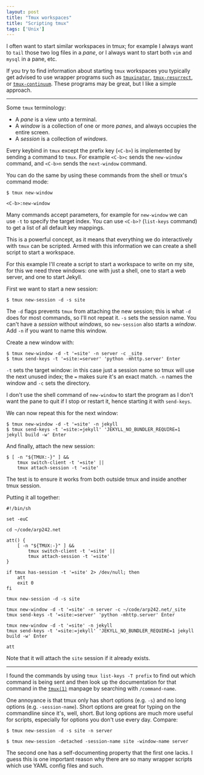```yaml
---
layout: post
title: "Tmux workspaces"
title: "Scripting tmux"
tags: ['Unix']
---
```


I often want to start similar workspaces in tmux; for example I always want to
`tail` those two log files in a *pane*, or I always want to start both `vim` and
`mysql` in a pane, etc.

If you try to find information about starting `tmux` workspaces you typically
get advised to use wrapper programs such as [`tmuxinator`][tmuxinator],
[`tmux-resurrect`][tmux-resurrect], or [`tmux-continuum`][tmux-continuum]. These
programs may be great, but I like a simple approach.

[tmuxinator]: https://github.com/tmuxinator/tmuxinator
[tmux-resurrect]: https://github.com/tmux-plugins/tmux-resurrect
[tmux-continuum]: https://github.com/tmux-plugins/tmux-continuum

---

Some `tmux` terminology:

- A *pane* is a view unto a terminal.
- A *window* is a collection of one or more *panes*, and always occupies the
  entire screen.
- A *session* is a collection of *windows*.

Every keybind in `tmux` except the prefix key (`<C-b>`) is implemented by
sending a command to `tmux`. For example `<C-b>c` sends the `new-window`
command, and `<C-b>n` sends the `next-window` command.

You can do the same by using these commands from the shell or tmux's command
mode:

    $ tmux new-window

	<C-b>:new-window

Many commands accept parameters, for example for `new-window` we can use `-t` to
specify the target index. You can use `<C-b>?` (`list-keys` command) to get a
list of all default key mappings.

This is a powerful concept, as it means that everything we do interactively with
`tmux` can be scripted. Armed with this information we can create a shell script
to start a workspace.

For this example I'll create a script to start a workspace to write on my site,
for this we need three windows: one with just a shell, one to start a web
server, and one to start Jekyll.

First we want to start a new session:

    $ tmux new-session -d -s site

The `-d` flags prevents `tmux` from attaching the new session; this is what `-d`
does for most commands, so I'll not repeat it. `-s` sets the session name. You
can't have a *session* without *windows*, so `new-session` also starts a
*window*. Add `-n` if you want to name this window.

Create a new window with:

    $ tmux new-window -d -t '=site' -n server -c _site
    $ tmux send-keys -t '=site:=server' 'python -mhttp.server' Enter

`-t` sets the target window: in this case just a session name so tmux will use
the next unused index; the `=` makes sure it's an exact match. `-n` names the
window and `-c` sets the directory.

I don't use the shell command of `new-window` to start the program as I don't
want the pane to quit if I stop or restart it, hence starting it with
`send-keys`.

We can now repeat this for the next window:

    $ tmux new-window -d -t '=site' -n jekyll
    $ tmux send-keys -t '=site:=jekyll' 'JEKYLL_NO_BUNDLER_REQUIRE=1 jekyll build -w' Enter

And finally, attach the new session:

	$ [ -n "${TMUX:-}" ] &&
		tmux switch-client -t '=site' ||
		tmux attach-session -t '=site'

The test is to ensure it works from both outside tmux and inside another tmux
session.

Putting it all together:

    #!/bin/sh

    set -euC

    cd ~/code/arp242.net

    att() {
        [ -n "${TMUX:-}" ] &&
            tmux switch-client -t '=site' ||
            tmux attach-session -t '=site'
    }

    if tmux has-session -t '=site' 2> /dev/null; then
        att
        exit 0
    fi

    tmux new-session -d -s site

    tmux new-window -d -t '=site' -n server -c ~/code/arp242.net/_site
    tmux send-keys -t '=site:=server' 'python -mhttp.server' Enter

    tmux new-window -d -t '=site' -n jekyll
    tmux send-keys -t '=site:=jekyll' 'JEKYLL_NO_BUNDLER_REQUIRE=1 jekyll build -w' Enter

    att

Note that it will attach the `site` session if it already exists.

---

I found the commands by using `tmux list-keys -T prefix` to find out which
command is being sent and then look up the documentation for that command in the
[`tmux(1)`][tmux] manpage by searching with `/command-name`.

One annoyance is that tmux only has short options (e.g. `-s`) and no long
options (e.g. `-session-name`). Short options are great for typing on the
commandline since it's, well, short. But long options are much more useful for
scripts, especially for options you don't use every day. Compare:

	$ tmux new-session -d -s site -n server

	$ tmux new-session -detached -session-name site -window-name server

The second one has a self-documenting property that the first one lacks. I guess
this is one important reason why there are so many wrapper scripts which use
YAML config files and such.


[tmux]: http://man.openbsd.org/OpenBSD-current/man1/tmux.1

<!--
tmux(1): 20652 words
-->
